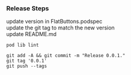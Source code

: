### Release Steps

update version in FlatButtons.podspec  
update the git tag to match the new version  
update README.md  

    pod lib lint

    git add -A && git commit -m "Release 0.0.1."
    git tag '0.0.1'
    git push --tags

